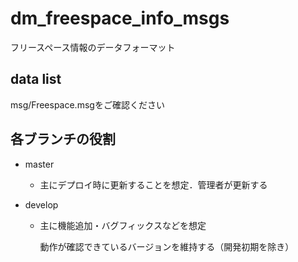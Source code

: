 # dm_freespace_info_msgs

フリースペース情報のデータフォーマット

## data list

msg/Freespace.msgをご確認ください

## 各ブランチの役割

- master

  - 主にデプロイ時に更新することを想定．管理者が更新する

- develop

  - 主に機能追加・バグフィックスなどを想定

    動作が確認できているバージョンを維持する（開発初期を除き）
